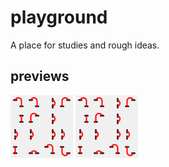 # playground
A place for studies and rough ideas.  
## previews  
<!-- <img src="https://github.com/melissa-rodriguez/playground/20230924_LinesInHoles/outputs/01.png" height="100" width="100" > -->
<img src="20230924_LinesInHoles/outputs/01.png" title="20230924_LinesInHoles/outputs/01.png" height = "100" width = "100" >
<img src="20230924_LinesInHoles/outputs/01.png" title="20230924_LinesInHoles/outputs/01.png" height = "100" width = "100" >
